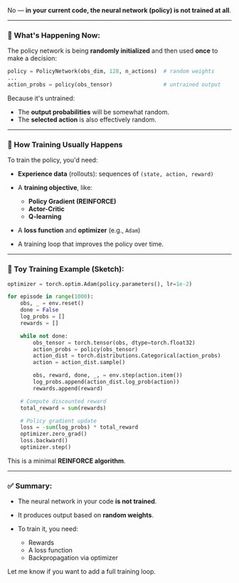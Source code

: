 No — **in your current code, the neural network (policy) is not trained at all**.

---

### 🧠 What's Happening Now:

The policy network is being **randomly initialized** and then used **once** to make a decision:

```python
policy = PolicyNetwork(obs_dim, 128, n_actions)  # random weights
...
action_probs = policy(obs_tensor)                # untrained output
```

Because it's untrained:

* The **output probabilities** will be somewhat random.
* The **selected action** is also effectively random.

---

### 🔧 How Training Usually Happens

To train the policy, you'd need:

* **Experience data** (rollouts): sequences of `(state, action, reward)`
* A **training objective**, like:

  * **Policy Gradient (REINFORCE)**
  * **Actor-Critic**
  * **Q-learning**
* A **loss function** and **optimizer** (e.g., `Adam`)
* A training loop that improves the policy over time.

---

### 🧪 Toy Training Example (Sketch):

```python
optimizer = torch.optim.Adam(policy.parameters(), lr=1e-2)

for episode in range(1000):
    obs, _ = env.reset()
    done = False
    log_probs = []
    rewards = []

    while not done:
        obs_tensor = torch.tensor(obs, dtype=torch.float32)
        action_probs = policy(obs_tensor)
        action_dist = torch.distributions.Categorical(action_probs)
        action = action_dist.sample()

        obs, reward, done, _, = env.step(action.item())
        log_probs.append(action_dist.log_prob(action))
        rewards.append(reward)

    # Compute discounted reward
    total_reward = sum(rewards)

    # Policy gradient update
    loss = -sum(log_probs) * total_reward
    optimizer.zero_grad()
    loss.backward()
    optimizer.step()
```

This is a minimal **REINFORCE algorithm**.

---

### ✅ Summary:

* The neural network in your code **is not trained**.
* It produces output based on **random weights**.
* To train it, you need:

  * Rewards
  * A loss function
  * Backpropagation via optimizer

Let me know if you want to add a full training loop.


